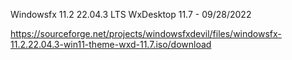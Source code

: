 Windowsfx 11.2 22.04.3 LTS WxDesktop 11.7 - 09/28/2022

https://sourceforge.net/projects/windowsfxdevil/files/windowsfx-11.2.22.04.3-win11-theme-wxd-11.7.iso/download
